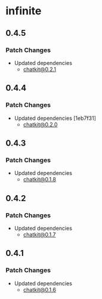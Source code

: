 # infinite

## 0.4.5

### Patch Changes

- Updated dependencies
  - chatkit@0.2.1

## 0.4.4

### Patch Changes

- Updated dependencies [1eb7f31]
  - chatkit@0.2.0

## 0.4.3

### Patch Changes

- Updated dependencies
  - chatkit@0.1.8

## 0.4.2

### Patch Changes

- Updated dependencies
  - chatkit@0.1.7

## 0.4.1

### Patch Changes

- Updated dependencies
  - chatkit@0.1.6
